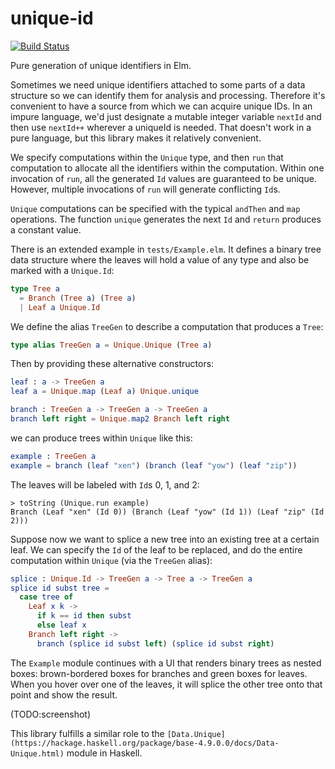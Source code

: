 # unique-id

[![Build Status](https://travis-ci.org/league/unique-id.svg?branch=master)](https://travis-ci.org/league/unique-id)

Pure generation of unique identifiers in Elm.

Sometimes we need unique identifiers attached to some parts of a data structure
so we can identify them for analysis and processing. Therefore it's convenient
to have a source from which we can acquire unique IDs. In an impure language,
we'd just designate a mutable integer variable `nextId` and then use `nextId++`
wherever a uniqueId is needed. That doesn't work in a pure language, but this
library makes it relatively convenient.

We specify computations within the `Unique` type, and then `run` that
computation to allocate all the identifiers within the computation. Within one
invocation of `run`, all the generated `Id` values are guaranteed to be unique.
However, multiple invocations of `run` will generate conflicting `Id`s.

`Unique` computations can be specified with the typical `andThen` and `map`
operations. The function `unique` generates the next `Id` and `return` produces
a constant value.

There is an extended example in `tests/Example.elm`. It defines a binary tree
data structure where the leaves will hold a value of any type and also be
marked with a `Unique.Id`:

```elm
type Tree a
  = Branch (Tree a) (Tree a)
  | Leaf a Unique.Id
```

We define the alias `TreeGen` to describe a computation that produces a `Tree`:

```elm
type alias TreeGen a = Unique.Unique (Tree a)
```

Then by providing these alternative constructors:

```elm
leaf : a -> TreeGen a
leaf a = Unique.map (Leaf a) Unique.unique

branch : TreeGen a -> TreeGen a -> TreeGen a
branch left right = Unique.map2 Branch left right
```

we can produce trees within `Unique` like this:

```elm
example : TreeGen a
example = branch (leaf "xen") (branch (leaf "yow") (leaf "zip"))
```

The leaves will be labeled with `Id`s 0, 1, and 2:

```
> toString (Unique.run example)
Branch (Leaf "xen" (Id 0)) (Branch (Leaf "yow" (Id 1)) (Leaf "zip" (Id 2)))
```

Suppose now we want to splice a new tree into an existing tree at a certain
leaf. We can specify the `Id` of the leaf to be replaced, and do the entire
computation within `Unique` (via the `TreeGen` alias):

```elm
splice : Unique.Id -> TreeGen a -> Tree a -> TreeGen a
splice id subst tree =
  case tree of
    Leaf x k ->
      if k == id then subst
      else leaf x
    Branch left right ->
      branch (splice id subst left) (splice id subst right)
```

The `Example` module continues with a UI that renders binary trees as nested
boxes: brown-bordered boxes for branches and green boxes for leaves. When you
hover over one of the leaves, it will splice the other tree onto that point and
show the result.

(TODO:screenshot)

This library fulfills a similar role to the
`[Data.Unique](https://hackage.haskell.org/package/base-4.9.0.0/docs/Data-Unique.html)`
module in Haskell.
